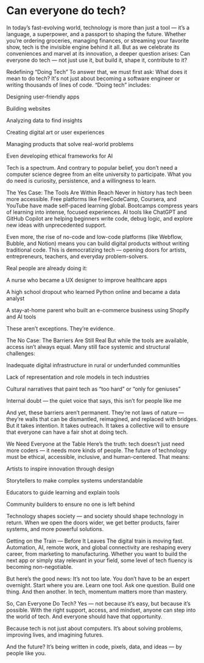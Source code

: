 # Can everyone do tech?
In today’s fast-evolving world, technology is more than just a tool — it’s a language, a superpower, and a passport to shaping the future. Whether you’re ordering groceries, managing finances, or streaming your favorite show, tech is the invisible engine behind it all. But as we celebrate its conveniences and marvel at its innovation, a deeper question arises: Can everyone do tech — not just use it, but build it, shape it, contribute to it?

Redefining “Doing Tech”
To answer that, we must first ask: What does it mean to do tech? It's not just about becoming a software engineer or writing thousands of lines of code. “Doing tech” includes:

Designing user-friendly apps

Building websites

Analyzing data to find insights

Creating digital art or user experiences

Managing products that solve real-world problems

Even developing ethical frameworks for AI

Tech is a spectrum. And contrary to popular belief, you don’t need a computer science degree from an elite university to participate. What you do need is curiosity, persistence, and a willingness to learn.

The Yes Case: The Tools Are Within Reach
Never in history has tech been more accessible. Free platforms like FreeCodeCamp, Coursera, and YouTube have made self-paced learning global. Bootcamps compress years of learning into intense, focused experiences. AI tools like ChatGPT and GitHub Copilot are helping beginners write code, debug logic, and explore new ideas with unprecedented support.

Even more, the rise of no-code and low-code platforms (like Webflow, Bubble, and Notion) means you can build digital products without writing traditional code. This is democratizing tech — opening doors for artists, entrepreneurs, teachers, and everyday problem-solvers.

Real people are already doing it:

A nurse who became a UX designer to improve healthcare apps

A high school dropout who learned Python online and became a data analyst

A stay-at-home parent who built an e-commerce business using Shopify and AI tools

These aren’t exceptions. They’re evidence.

The No Case: The Barriers Are Still Real
But while the tools are available, access isn’t always equal. Many still face systemic and structural challenges:

Inadequate digital infrastructure in rural or underfunded communities

Lack of representation and role models in tech industries

Cultural narratives that paint tech as “too hard” or “only for geniuses”

Internal doubt — the quiet voice that says, this isn’t for people like me

And yet, these barriers aren’t permanent. They’re not laws of nature — they’re walls that can be dismantled, reimagined, and replaced with bridges. But it takes intention. It takes outreach. It takes a collective will to ensure that everyone can have a fair shot at doing tech.

We Need Everyone at the Table
Here’s the truth: tech doesn’t just need more coders — it needs more kinds of people. The future of technology must be ethical, accessible, inclusive, and human-centered. That means:

Artists to inspire innovation through design

Storytellers to make complex systems understandable

Educators to guide learning and explain tools

Community builders to ensure no one is left behind

Technology shapes society — and society should shape technology in return. When we open the doors wider, we get better products, fairer systems, and more powerful solutions.

Getting on the Train — Before It Leaves
The digital train is moving fast. Automation, AI, remote work, and global connectivity are reshaping every career, from marketing to manufacturing. Whether you want to build the next app or simply stay relevant in your field, some level of tech fluency is becoming non-negotiable.

But here’s the good news: It’s not too late. You don’t have to be an expert overnight. Start where you are. Learn one tool. Ask one question. Build one thing. And then another. In tech, momentum matters more than mastery.

So, Can Everyone Do Tech?
Yes — not because it’s easy, but because it’s possible. With the right support, access, and mindset, anyone can step into the world of tech. And everyone should have that opportunity.

Because tech is not just about computers. It’s about solving problems, improving lives, and imagining futures.

And the future? It’s being written in code, pixels, data, and ideas — by people like you.